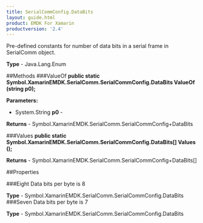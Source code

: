 ```yaml
---
title: SerialCommConfig.DataBits
layout: guide.html 
product: EMDK For Xamarin 
productversion: '2.4' 
---
```

Pre-defined constants for number of data bits in a serial frame in SerialComm object.

**Type** - Java.Lang.Enum

##Methods
###ValueOf
**public static Symbol.XamarinEMDK.SerialComm.SerialCommConfig.DataBits ValueOf (string p0);**



**Parameters:** 

* System.String **p0** - 

**Returns** - Symbol.XamarinEMDK.SerialComm.SerialCommConfig+DataBits

###Values
**public static Symbol.XamarinEMDK.SerialComm.SerialCommConfig.DataBits[] Values ();**




**Returns** - Symbol.XamarinEMDK.SerialComm.SerialCommConfig+DataBits[]

##Properties

###Eight
Data bits per byte is 8

**Type** - Symbol.XamarinEMDK.SerialComm.SerialCommConfig.DataBits
###Seven
Data bits per byte is 7

**Type** - Symbol.XamarinEMDK.SerialComm.SerialCommConfig.DataBits


